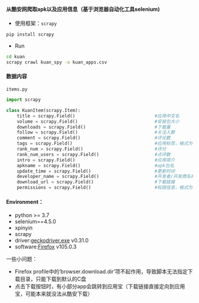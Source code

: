 #### 从酷安网爬取apk以及应用信息（基于浏览器自动化工具selenium)



- 使用框架：```scrapy```

```bash
pip install scrapy
```

- Run

```bash
cd kuan
scrapy crawl kuan_spy -o kuan_apps.csv
```



#### 数据内容

```items.py```

```python
import scrapy

class KuanItem(scrapy.Item):
    title = scrapy.Field()								#应用中文名
    volume = scrapy.Field()								#安装包大小
    downloads = scrapy.Field()							#下载量
    follow = scrapy.Field()								#关注人数
    comment = scrapy.Field()							#评论数
    tags = scrapy.Field()								#应用标签，格式为一个list
    rank_num = scrapy.Field()							#评分
    rank_num_users = scrapy.Field()						#点评数
    intro = scrapy.Field()								#应用简介
    apkname = scrapy.Field()							#apk包名
    update_time = scrapy.Field()						#更新时间
    developer_name = scrapy.Field()						#开发者/开发商名称
    download_url = scrapy.Field()						#下载链接
    permissions = scrapy.Field()						#权限信息，格式为一个list
```






#### Environment：
- python >= 3.7
- selenium==4.5.0
- xpinyin
- scrapy
- driver:[geckodriver.exe](https://github.com/mozilla/geckodriver/releases) v0.31.0
- software:[Firefox](https://www.firefox.com.cn/) v105.0.3




一些小问题：

- Firefox profile中的‘browser.download.dir’项不起作用，导致脚本无法指定下载目录，只能下载到默认的C盘
- 点击下载按钮时，有小部分app会跳转到应用宝（下载链接直接定向到应用宝，可能本来就没法从酷安下载）
